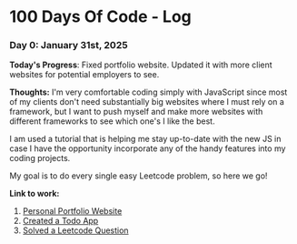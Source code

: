 # 100 Days Of Code - Log

### Day 0: January 31st, 2025 

**Today's Progress**: Fixed portfolio website. Updated it with more client websites for potential employers to see. 

**Thoughts:** I'm very comfortable coding simply with JavaScript since most of my clients don't need substantially big websites where I must rely on a framework, but I want to push myself and make more websites with different frameworks to see which one's I like the best. 

I am used a tutorial that is helping me stay up-to-date with the new JS in case I have the opportunity incorporate any of the handy features into my coding projects.

My goal is to do every single easy Leetcode problem, so here we go!

**Link to work:** 
1. [Personal Portfolio Website](https://kywebb.netlify.app)
2. [Created a Todo App](https://learnjavascript.online/app.html?id=1668)
3. [Solved a Leetcode Question](https://leetcode.com/problems/remove-duplicates-from-sorted-array/submissions/1527191345/)
